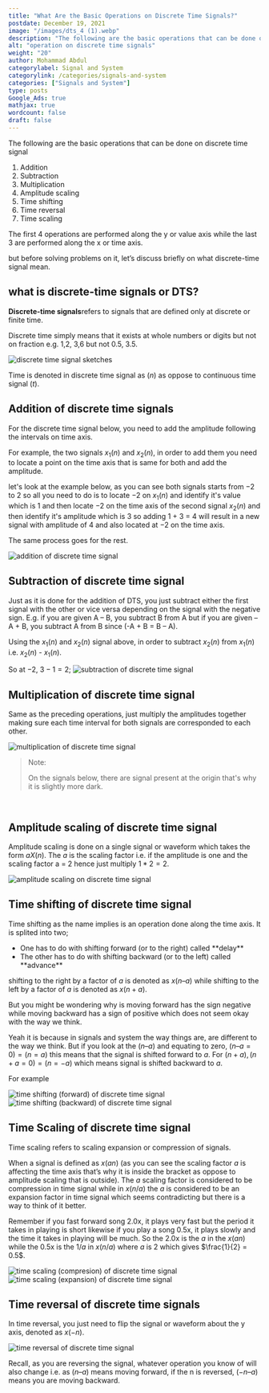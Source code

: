 ```yaml
---
title: "What Are the Basic Operations on Discrete Time Signals?"
postdate: December 19, 2021
image: "/images/dts_4 (1).webp"
description: "The following are the basic operations that can be done on discrete time signal addition, subtraction, multiplication, amplitude scaling, time shifting, time reversal, time scaling"
alt: "operation on discrete time signals"
weight: "20"
author: Mohammad Abdul
categorylabel: Signal and System
categorylink: /categories/signals-and-system
categories: ["Signals and System"]
type: posts
Google_Ads: true
mathjax: true
wordcount: false
draft: false
---
```


The following are the basic operations that can be done on discrete time signal

1. Addition
2. Subtraction
3. Multiplication
4. Amplitude scaling
5. Time shifting
6. Time reversal
7. Time scaling

The first 4 operations are performed along the y or value axis while the last 3 are performed along the x or time axis.

but before solving problems on it, let’s discuss briefly on what discrete-time signal mean.

## what is discrete-time signals or DTS?

**Discrete-time signals**refers to signals that are defined only at discrete or finite time.

Discrete time simply means that it exists at whole numbers or digits but not on fraction e.g. 1,2, 3,6 but not 0.5, 3.5.

<img loading="lazy" src="/images/dts_4 (1).webp" alt="discrete time signal sketches">

Time is denoted in discrete time signal as $(n)$ as oppose to continuous time signal $(t)$.

## Addition of discrete time signals

For the discrete time signal below, you need to add the amplitude following the intervals on time axis.

For example, the two signals $x_{1}(n)$ and $x_{2}(n)$, in order to add them you need to locate a point on the time axis that is same for both and add the amplitude.

let's look at the example below, as you can see both signals starts from $-2$ to $2$ so all you need to do is to locate $-2$ on $x_{1}(n)$ and identify it's value which is 1 and then locate $-2$ on the time axis of the second signal $x_{2}(n)$ and then identify it's amplitude which is 3 so adding 1 + 3 = 4 will result in a new signal with amplitude of 4 and also located at $-2$ on the time axis.

The same process goes for the rest.

<img loading="lazy" src="/images/dts_6 (1).webp" alt="addition of discrete time signal">

## Subtraction of discrete time signal

Just as it is done for the addition of DTS, you just subtract either the first signal with the other or vice versa depending on the signal with the negative sign. E.g. if you are given A – B, you subtract B from A but if you are given –A + B, you subtract A from B since (-A + B = B – A).

Using the $x_{1}(n)$ and $x_{2}(n)$ signal above, in order to subtract $x_{2}(n)$ from $x_{1}(n)$ i.e. $x_{2}(n)$ - $x_{1}(n)$.

So at $-2$, $3 - 1 = 2$;
<img loading="lazy" src="/images/dts_7 (1).webp" alt="subtraction of discrete time signal">

## Multiplication of discrete time signal

Same as the preceding operations, just multiply the amplitudes together making sure each time interval for both signals are corresponded to each other.

<img loading="lazy" src="/images/dts_1 (1).webp" alt="multiplication of discrete time signal">

>Note:
>
>On the signals below, there are signal present at the origin that's why it is slightly more dark.

 <br>

## Amplitude scaling of discrete time signal

Amplitude scaling is done on a single signal or waveform which takes the form $aX(n)$. The $a$ is the scaling factor i.e. if the amplitude is one and the scaling factor a = 2 hence just multiply $1 * 2 = 2$.

<img loading="lazy" src="/images/dts_5 (1).webp" alt="amplitude scaling on discrete time signal">

## Time shifting of discrete time signal

Time shifting as the name implies is an operation done along the time axis. It is splited into two;

<ul class="ul-in-post"> 
<li>One has to do with shifting forward (or to the right) called **delay**</li>
<li>The other has to do with shifting backward (or to the left) called **advance**</li>
</ul>

shifting to the right by a factor of $a$ is denoted as $x(n – a)$ while shifting to the left by a factor of $a$ is denoted as $x(n + a)$.

But you might be wondering why is moving forward has the sign negative while moving backward has a sign of positive which does not seem okay with the way we think.

Yeah it is because in signals and system the way things are, are different to the way we think.
But if you look at the $(n – a)$ and equating to zero, $(n – a = 0) = (n = a)$ this means that the signal is shifted forward to $a$. For $(n + a), (n + a = 0) = (n = - a)$ which means signal is shifted backward to $a$.

For example

<img loading="lazy" src="/images/dts_10 (1).webp" alt="time shifting (forward) of discrete time signal">

<img loading="lazy" src="/images/dts_3 (1).webp" alt="time shifting (backward) of discrete time signal">

## Time Scaling of discrete time signal

Time scaling refers to scaling expansion or compression of signals.

When a signal is defined as $x(an)$ (as you can see the scaling factor $a$ is affecting the time axis that’s why it is inside the bracket as oppose to amplitude scaling that is outside). The $a$ scaling factor is considered to be compression in time signal while in $x(n/a)$ the $a$ is considered to be an expansion factor in time signal which seems contradicting but there is a way to think of it better.

Remember if you fast forward song 2.0x, it plays very fast but the period it takes in playing is short likewise if you play a song 0.5x, it plays slowly and the time it takes in playing will be much. So the 2.0x is the $a$ in the $x(an)$ while the 0.5x is the $1/a$ in $x(n/a)$ where $a$ is 2 which gives $\frac{1}{2} = 0.5$.

<img loading="lazy" src="/images/dts_2 (1).webp" alt="time scaling (compresion) of discrete time signal">

<img loading="lazy" src="/images/dts_9 (1).webp" alt="time scaling (expansion) of discrete time signal">

## Time reversal of discrete time signals

In time reversal, you just need to flip the signal or waveform about the y axis, denoted as $x(-n)$.

<img loading="lazy" src="/images/dts_8 (1).webp" alt="time reversal of discrete time signal">

Recall, as you are reversing the signal, whatever operation you know of will also change i.e. as $(n – a)$ means moving forward, if the n is reversed, $(-n – a)$ means you are moving backward.
